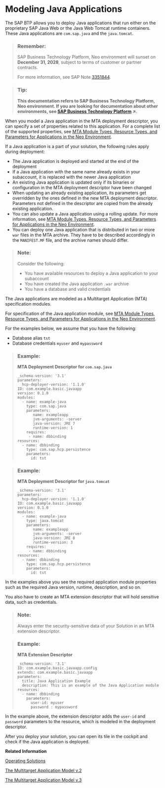 <!-- loio83d08d6de57542d98554db291041a013 -->

# Modeling Java Applications

The SAP BTP allows you to deploy Java applications that run either on the proprietary SAP Java Web or the Java Web Tomcat runtime containers. These Java applications are `com.sap.java` and the `java.tomcat`.

> ### Remember:  
> SAP Business Technology Platform, Neo environment will sunset on **December 31, 2028**, subject to terms of customer or partner contracts.
> 
> For more information, see SAP Note [3351844](https://me.sap.com/notes/3351844).

> ### Tip:  
> **This documentation refers to SAP Business Technology Platform, Neo environment. If you are looking for documentation about other environments, see [SAP Business Technology Platform](https://help.sap.com/viewer/65de2977205c403bbc107264b8eccf4b/Cloud/en-US/6a2c1ab5a31b4ed9a2ce17a5329e1dd8.html "SAP Business Technology Platform (SAP BTP) is an integrated offering comprised of four technology portfolios: database and data management, application development and integration, analytics, and intelligent technologies. The platform offers users the ability to turn data into business value, compose end-to-end business processes, and build and extend SAP applications quickly.") :arrow_upper_right:.**

When you model a Java application in the МТА deployment descriptor, you can specify a set of properties related to this application. For a complete list of the supported properties, see [MTA Module Types, Resource Types, and Parameters for Applications in the Neo Environment](mta-module-types-resource-types-and-parameters-for-applications-in-the-neo-environment-f1caa87.md).

If a Java application is a part of your solution, the following rules apply during deployment:

-   The Java application is deployed and started at the end of the deployment
-   If a Java application with the same name already exists in your subaccount, it is replaced with the newer Java application
-   An existing Java application is updated only if its binaries or configuration in the MTA deployment descriptor have been changed
-   When updating an already existing application, its parameters get overridden by the ones defined in the new MTA deployment descriptor. Parameters not defined in the descriptor are copied from the already existing application.
-   You can also update a Java application using a rolling update. For more information, see [MTA Module Types, Resource Types, and Parameters for Applications in the Neo Environment](mta-module-types-resource-types-and-parameters-for-applications-in-the-neo-environment-f1caa87.md).
-   You can deploy one Java application that is distributed in two or more `war` files in the MTA archive. They have to be described accordingly in the `MANIFEST.MF` file, and the archive names should differ.

> ### Note:  
> Consider the following:
> 
> -   You have available resources to deploy a Java application to your subaccount
> -   You have created the Java application `.war` archive
> -   You have a database and valid credentials

The Java аpplications are modeled as a Multitarget Application \(MTA\) specification modules.

For specification of the Java аpplication module, see [MTA Module Types, Resource Types, and Parameters for Applications in the Neo Environment](mta-module-types-resource-types-and-parameters-for-applications-in-the-neo-environment-f1caa87.md).

For the examples below, we assume that you have the following:

-   Database alias `tst`
-   Database credentials `myuser` and `mypassword`

> ### Example:  
> **MTA Deployment Descriptor for `com.sap.java`**
> 
> ```
> _schema-version: '3.1'
> parameters:
>   hcp-deployer-version: '1.1.0'
> ID: com.example.basic.javaapp
> version: 0.1.0
> modules:
>   - name: example-java
>     type: com.sap.java
>     parameters:
>        name: exampleapp
>        jvm-arguments: -server
>        java-version: JRE 7
>        runtime-version: 1 
>     requires:
>      - name: dbbinding
> resources:
>   - name: dbbinding
>     type: com.sap.hcp.persistence
>     parameters:
>       id: tst
> ```

> ### Example:  
> **MTA Deployment Descriptor for `java.tomcat`**
> 
> ```
> _schema-version: '3.1'
> parameters:
>   hcp-deployer-version: '1.1.0'
> ID: com.example.basic.javaapp
> version: 0.1.0
> modules:
>   - name: example-java
>     type: java.tomcat
>     parameters:
>        name: exampleapp
>        jvm-arguments: -server
>        java-version: JRE 8
>        runtime-version: 3 
>     requires:
>      - name: dbbinding
> resources:
>   - name: dbbinding
>     type: com.sap.hcp.persistence
>     parameters:
>       id: tst
> ```

In the examples above you see the required application module properties such as the required Java version, runtime, description, and so on.

You also have to create an MTA extension descriptor that will hold sensitive data, such as credentials.

> ### Note:  
> Always enter the security-sensitive data of your Solution in an MTA extension descriptor.

> ### Example:  
> **MTA Extension Descriptor**
> 
> ```
> _schema-version: '3.1'
> ID: com.example.basic.javaapp.config
> extends: com.example.basic.javaapp
> parameters:
>   title: Java Application Example
>   description: This is an example of the Java Application module
> resources:
>   - name: dbbinding
>     parameters:
>       user-id: myuser
>       password : mypassword
> ```

In the example above, the extension descriptor adds the `user-id` and `password` parameters to the resource, which is modeled in the deployment descriptor.

After you deploy your solution, you can open its tile in the cockpit and check if the Java application is deployed.

**Related Information**  


 <?sap-ot O2O class="- topic/link " href="c4f0d850b6ba46089a76d53ab805c9e6.xml" text="" desc="" xtrc="link:1" xtrf="file:/home/builder/src/dita-all/jjq1673438782153/loio9fe952ba277c471bbad80cd40548bb84_en-US/src/content/localization/en-us/83d08d6de57542d98554db291041a013.xml" output-class="" outputTopicFile="file:/home/builder/tp.net.sf.dita-ot/2.3/plugins/com.elovirta.dita.markdown_1.3.0/xsl/dita2markdownImpl.xsl" ?> 

[Operating Solutions](operating-solutions-2abf7d4.md "You can deploy, update, monitor, and delete a solution.")

[The Multitarget Application Model v.2](http://go.sap.com/documents/2016/06/e2f618e4-757c-0010-82c7-eda71af511fa.html)

[The Multitarget Application Model v.3](https://www.sap.com/documents/2021/09/66d96898-fa7d-0010-bca6-c68f7e60039b.html)

